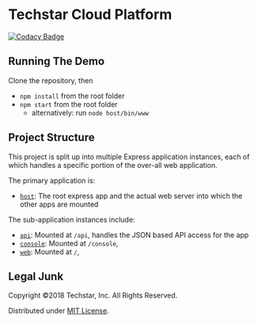 # Techstar Cloud Platform

[![Codacy Badge](https://api.codacy.com/project/badge/Grade/c4aaed48afc64b67a95d7d30ed121afb)](https://www.codacy.com/app/tortuvshin/techstar-bot?utm_source=github.com&utm_medium=referral&utm_content=techstar-inc/techstar-bot&utm_campaign=badger)

## Running The Demo

Clone the repository, then 

* `npm install` from the root folder
* `npm start` from the root folder
  * alternatively: run `node host/bin/www` 

## Project Structure

This project is split up into multiple Express application instances,
each of which handles a specific portion of the over-all web application.

The primary application is:

* [`host`](/host): The root express app and the actual web server into which the other apps are mounted

The sub-application instances include:

* [`api`](/api): Mounted at `/api`, handles the JSON based API access for the app
* [`console`](/console): Mounted at `/console`, 
* [`web`](/web): Mounted at `/`, 


## Legal Junk

Copyright &copy;2018 Techstar, Inc. All Rights Reserved.

Distributed under [MIT License](http://mutedsolutions.mit-license.org).
